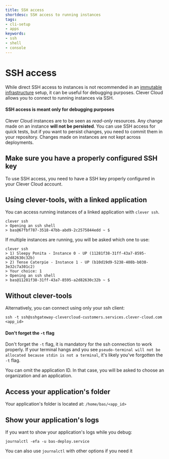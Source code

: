 ```yaml
---
title: SSH access
shortdesc: SSH access to running instances
tags:
- cli-setup
- apps
keywords:
- ssh
- shell
- console
---
```

# SSH access

While direct SSH access to instances is not recommended in an [immutable infrastructure](https://boxfuse.com/blog/no-ssh.html) setup, it can be useful for debugging purposes. Clever Cloud allows you to connect to running instances via SSH.

<div class="panel panel-warning">
  <div class="panel-heading">
    <h4 class="panel-title">SSH access is meant only for debugging purposes</h4>
  </div>
  <div class="panel-body">
    <p>
    Clever Cloud instances are to be seen as <i>read-only</i> resources. Any change made on an instance <b>will not be persisted</b>. You can use SSH access for quick tests, but if you want to persist changes, you need to commit them in your repository. Changes made on instances are not kept across deployments.
    </p>
  </div>
</div>


## Make sure you have a properly configured SSH key

To use SSH access, you need to have a SSH key properly configured in your Clever Cloud account.

## Using clever-tools, with a linked application

You can access running instances of a linked application with `clever ssh`.

    clever ssh
    > Opening an ssh shell
    > bas@67fbf787-3518-47bb-abd9-2c2575844edd ~ $

If multiple instances are running, you will be asked which one to use:

    clever ssh
    > 1) Sleepy Ponita - Instance 0 - UP (11281f38-31ff-43a7-8595-a2d82630c32b)
    > 2) Tense Caterpie - Instance 1 - UP (b10d19d9-5238-408b-b038-3e32c7a301c2)
    > Your choice: 1
    > Opening an ssh shell
    > bas@11281f38-31ff-43a7-8595-a2d82630c32b ~ $

## Without clever-tools

Alternatively, you can connect using only your ssh client:

    ssh -t ssh@sshgateway-clevercloud-customers.services.clever-cloud.com <app_id>

<div class="panel panel-warning">
  <div class="panel-heading">
    <h4 class="panel-title">Don't forget the <code>-t</code> flag</h4>
  </div>
  <div class="panel-body">
    <p>
        Don't forget the <code>-t</code> flag, it is mandatory for the ssh connection to work properly.
        If your terminal hangs and you see <code>pseudo-terminal will not be allocated because stdin is not a terminal</code>, it's likely you've forgotten the <code>-t</code> flag.
    </p>
  </div>
</div>

You can omit the application ID. In that case, you will be asked to choose an organization and an application.

## Access your application's folder

Your application's folder is located at: `/home/bas/<app_id>`

## Show your application's logs

If you want to show your application's logs while you debug:

    journalctl -efa -u bas-deploy.service

You can also use `journalctl` with other options if you need it
